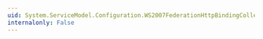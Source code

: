 ```yaml
---
uid: System.ServiceModel.Configuration.WS2007FederationHttpBindingCollectionElement.#ctor
internalonly: False
---
```

